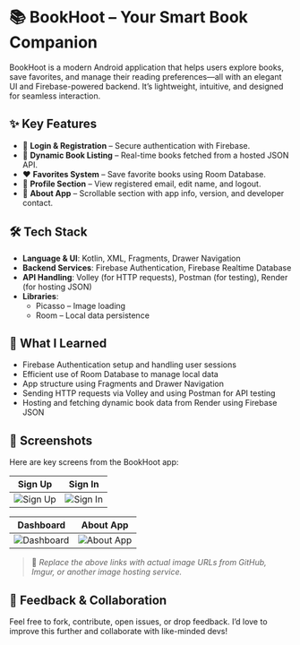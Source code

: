 # 📚 BookHoot – Your Smart Book Companion

BookHoot is a modern Android application that helps users explore books, save favorites, and manage their reading preferences—all with an elegant UI and Firebase-powered backend. It’s lightweight, intuitive, and designed for seamless interaction.



## ✨ Key Features

- 🔐 **Login & Registration** – Secure authentication with Firebase.
- 📘 **Dynamic Book Listing** – Real-time books fetched from a hosted JSON API.
- ❤️ **Favorites System** – Save favorite books using Room Database.
- 👤 **Profile Section** – View registered email, edit name, and logout.
- 🧾 **About App** – Scrollable section with app info, version, and developer contact.


## 🛠️ Tech Stack

- **Language & UI**: Kotlin, XML, Fragments, Drawer Navigation  
- **Backend Services**: Firebase Authentication, Firebase Realtime Database  
- **API Handling**: Volley (for HTTP requests), Postman (for testing), Render (for hosting JSON)  
- **Libraries**:  
  - Picasso – Image loading  
  - Room – Local data persistence  



## 🧠 What I Learned

- Firebase Authentication setup and handling user sessions  
- Efficient use of Room Database to manage local data  
- App structure using Fragments and Drawer Navigation  
- Sending HTTP requests via Volley and using Postman for API testing  
- Hosting and fetching dynamic book data from Render using Firebase JSON  



## 📸 Screenshots

Here are key screens from the BookHoot app:

| Sign Up | Sign In |
|---------|---------|
| ![Sign Up](https://your-image-link.com/signup.png) | ![Sign In](https://your-image-link.com/signin.png) |

| Dashboard | About App |
|-----------|-----------|
| ![Dashboard](https://your-image-link.com/dashboard.png) | ![About App](https://your-image-link.com/about.png) |

> 🔗 *Replace the above links with actual image URLs from GitHub, Imgur, or another image hosting service.*




## 🤝 Feedback & Collaboration

Feel free to fork, contribute, open issues, or drop feedback. I’d love to improve this further and collaborate with like-minded devs!


